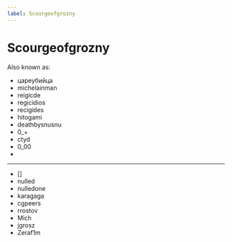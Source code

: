 ```yaml
---
label: Scourgeofgrozny
---
```


# Scourgeofgrozny

Also known as:

- цареубийца
- michelainman
- reigicde
- regicidios
- recigides
- hitogami
- deathbysnusnu
- 0_+
- ctyd
- 0_00
-
- --
- []
- nulled
- nulledone
- karagaga
- cgpeers
- rrostov
- Mich
- jgrosz
- Zeraf1m 
